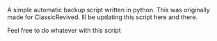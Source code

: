 A simple automatic backup script written in python. This was originally made for ClassicRevived.
Ill be updating this script here and there.

Feel free to do whatever with this script
